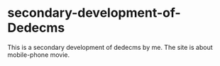 # secondary-development-of-Dedecms
This is a secondary development of dedecms by me. The site is about mobile-phone movie.
